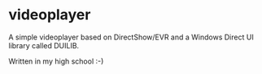 # videoplayer
A simple videoplayer based on DirectShow/EVR and a Windows Direct UI library called DUILIB.

Written in my high school :-)

